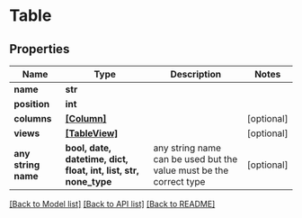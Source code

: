 # Table


## Properties
Name | Type | Description | Notes
------------ | ------------- | ------------- | -------------
**name** | **str** |  | 
**position** | **int** |  | 
**columns** | [**[Column]**](Column.md) |  | [optional] 
**views** | [**[TableView]**](TableView.md) |  | [optional] 
**any string name** | **bool, date, datetime, dict, float, int, list, str, none_type** | any string name can be used but the value must be the correct type | [optional]

[[Back to Model list]](../README.md#documentation-for-models) [[Back to API list]](../README.md#documentation-for-api-endpoints) [[Back to README]](../README.md)


